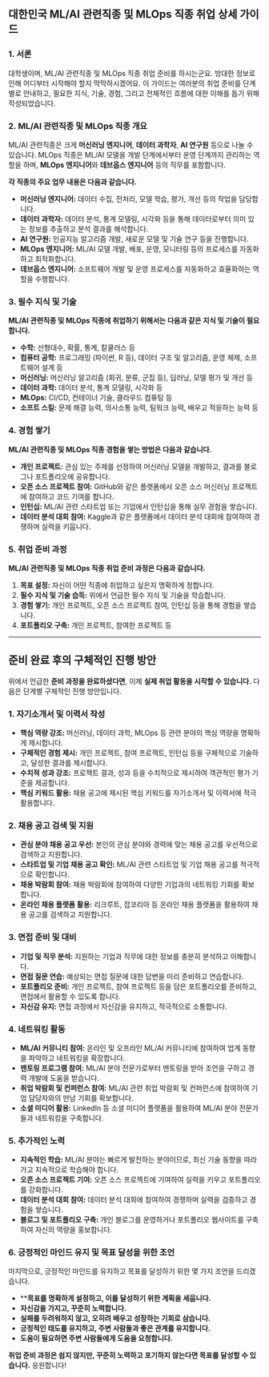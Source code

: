 ## 대한민국 ML/AI 관련직종 및 MLOps 직종 취업 상세 가이드

### 1. 서론

대학생이며, ML/AI 관련직종 및 MLOps 직종 취업 준비를 하시는군요. 방대한 정보로 인해 어디부터 시작해야 할지 막막하시겠어요. 이 가이드는 여러분의 취업 준비를 단계별로 안내하고, 필요한 지식, 기술, 경험, 그리고 전체적인 흐름에 대한 이해를 돕기 위해 작성되었습니다.

### 2. ML/AI 관련직종 및 MLOps 직종 개요

ML/AI 관련직종은 크게 **머신러닝 엔지니어**, **데이터 과학자**, **AI 연구원** 등으로 나눌 수 있습니다. MLOps 직종은 ML/AI 모델을 개발 단계에서부터 운영 단계까지 관리하는 역할을 하며, **MLOps 엔지니어**와 **데브옵스 엔지니어** 등의 직무를 포함합니다.

**각 직종의 주요 업무 내용은 다음과 같습니다.**

- **머신러닝 엔지니어:** 데이터 수집, 전처리, 모델 학습, 평가, 개선 등의 작업을 담당합니다.
- **데이터 과학자:** 데이터 분석, 통계 모델링, 시각화 등을 통해 데이터로부터 의미 있는 정보를 추출하고 분석 결과를 해석합니다.
- **AI 연구원:** 인공지능 알고리즘 개발, 새로운 모델 및 기술 연구 등을 진행합니다.
- **MLOps 엔지니어:** ML/AI 모델 개발, 배포, 운영, 모니터링 등의 프로세스를 자동화하고 최적화합니다.
- **데브옵스 엔지니어:** 소프트웨어 개발 및 운영 프로세스를 자동화하고 효율화하는 역할을 수행합니다.

### 3. 필수 지식 및 기술

**ML/AI 관련직종 및 MLOps 직종에 취업하기 위해서는 다음과 같은 지식 및 기술이 필요합니다.**

- **수학:** 선형대수, 확률, 통계, 칼쿨러스 등
- **컴퓨터 공학:** 프로그래밍 (파이썬, R 등), 데이터 구조 및 알고리즘, 운영 체제, 소프트웨어 설계 등
- **머신러닝:** 머신러닝 알고리즘 (회귀, 분류, 군집 등), 딥러닝, 모델 평가 및 개선 등
- **데이터 과학:** 데이터 분석, 통계 모델링, 시각화 등
- **MLOps:** CI/CD, 컨테이너 기술, 클라우드 컴퓨팅 등
- **소프트 스킬:** 문제 해결 능력, 의사소통 능력, 팀워크 능력, 배우고 적응하는 능력 등

### 4. 경험 쌓기

**ML/AI 관련직종 및 MLOps 직종 경험을 쌓는 방법은 다음과 같습니다.**

- **개인 프로젝트:** 관심 있는 주제를 선정하여 머신러닝 모델을 개발하고, 결과를 블로그나 포트폴리오에 공유합니다.
- **오픈 소스 프로젝트 참여:** GitHub와 같은 플랫폼에서 오픈 소스 머신러닝 프로젝트에 참여하고 코드 기여를 합니다.
- **인턴십:** ML/AI 관련 스타트업 또는 기업에서 인턴십을 통해 실무 경험을 쌓습니다.
- **데이터 분석 대회 참여:** Kaggle과 같은 플랫폼에서 데이터 분석 대회에 참여하여 경쟁하며 실력을 키웁니다.

### 5. 취업 준비 과정

**ML/AI 관련직종 및 MLOps 직종 취업 준비 과정은 다음과 같습니다.**

1. **목표 설정:** 자신이 어떤 직종에 취업하고 싶은지 명확하게 정합니다.
2. **필수 지식 및 기술 습득:** 위에서 언급한 필수 지식 및 기술을 학습합니다.
3. **경험 쌓기:** 개인 프로젝트, 오픈 소스 프로젝트 참여, 인턴십 등을 통해 경험을 쌓습니다.
4. **포트폴리오 구축:** 개인 프로젝트, 참여한 프로젝트 등

---
## 준비 완료 후의 구체적인 진행 방안

위에서 언급한 **준비 과정을 완료하셨다면**, 이제 **실제 취업 활동을 시작할 수 있습니다.** 다음은 단계별 구체적인 진행 방안입니다.

### 1. 자기소개서 및 이력서 작성

- **핵심 역량 강조:** 머신러닝, 데이터 과학, MLOps 등 관련 분야의 핵심 역량을 명확하게 제시합니다.
- **구체적인 경험 제시:** 개인 프로젝트, 참여 프로젝트, 인턴십 등을 구체적으로 기술하고, 달성한 결과를 제시합니다.
- **수치적 성과 강조:** 프로젝트 결과, 성과 등을 수치적으로 제시하여 객관적인 평가 기준을 제공합니다.
- **핵심 키워드 활용:** 채용 공고에 제시된 핵심 키워드를 자기소개서 및 이력서에 적극 활용합니다.

### 2. 채용 공고 검색 및 지원

- **관심 분야 채용 공고 우선:** 본인의 관심 분야와 경력에 맞는 채용 공고를 우선적으로 검색하고 지원합니다.
- **스타트업 및 기업 채용 공고 확인:** ML/AI 관련 스타트업 및 기업 채용 공고를 적극적으로 확인합니다.
- **채용 박람회 참여:** 채용 박람회에 참여하여 다양한 기업과의 네트워킹 기회를 확보합니다.
- **온라인 채용 플랫폼 활용:** 리크루트, 잡코리아 등 온라인 채용 플랫폼을 활용하여 채용 공고를 검색하고 지원합니다.

### 3. 면접 준비 및 대비

- **기업 및 직무 분석:** 지원하는 기업과 직무에 대한 정보를 충분히 분석하고 이해합니다.
- **면접 질문 연습:** 예상되는 면접 질문에 대한 답변을 미리 준비하고 연습합니다.
- **포트폴리오 준비:** 개인 프로젝트, 참여 프로젝트 등을 담은 포트폴리오를 준비하고, 면접에서 활용할 수 있도록 합니다.
- **자신감 유지:** 면접 과정에서 자신감을 유지하고, 적극적으로 소통합니다.

### 4. 네트워킹 활동

- **ML/AI 커뮤니티 참여:** 온라인 및 오프라인 ML/AI 커뮤니티에 참여하여 업계 동향을 파악하고 네트워킹을 확장합니다.
- **멘토링 프로그램 참여:** ML/AI 분야 전문가로부터 멘토링을 받아 조언을 구하고 경력 개발에 도움을 받습니다.
- **취업 박람회 및 컨퍼런스 참여:** ML/AI 관련 취업 박람회 및 컨퍼런스에 참여하여 기업 담당자와의 만남 기회를 확보합니다.
- **소셜 미디어 활용:** LinkedIn 등 소셜 미디어 플랫폼을 활용하여 ML/AI 분야 전문가들과 네트워킹을 구축합니다.

### 5. 추가적인 노력

- **지속적인 학습:** ML/AI 분야는 빠르게 발전하는 분야이므로, 최신 기술 동향을 따라가고 지속적으로 학습해야 합니다.
- **오픈 소스 프로젝트 기여:** 오픈 소스 프로젝트에 기여하여 실력을 키우고 포트폴리오를 강화합니다.
- **데이터 분석 대회 참여:** 데이터 분석 대회에 참여하여 경쟁하며 실력을 검증하고 경험을 쌓습니다.
- **블로그 및 포트폴리오 구축:** 개인 블로그를 운영하거나 포트폴리오 웹사이트를 구축하여 자신의 역량을 홍보합니다.

### 6. 긍정적인 마인드 유지 및 목표 달성을 위한 조언

마지막으로, 긍정적인 마인드를 유지하고 목표를 달성하기 위한 몇 가지 조언을 드리겠습니다.

- ****목표를 명확하게 설정하고, 이를 달성하기 위한 계획을 세웁니다.**
- **자신감을 가지고, 꾸준히 노력합니다.**
- **실패를 두려워하지 않고, 오히려 배우고 성장하는 기회로 삼습니다.**
- **긍정적인 태도를 유지하고, 주변 사람들과 좋은 관계를 유지합니다.**
- **도움이 필요하면 주변 사람들에게 도움을 요청합니다.**

**취업 준비 과정은 쉽지 않지만, 꾸준히 노력하고 포기하지 않는다면 목표를 달성할 수 있습니다.** 응원합니다!